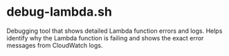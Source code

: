 # debug-lambda.sh

Debugging tool that shows detailed Lambda function errors and logs. Helps identify why the Lambda function is failing and shows the exact error messages from CloudWatch logs. 